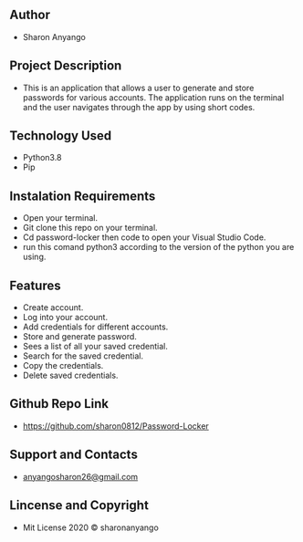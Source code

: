 
## Author
* Sharon Anyango

## Project Description
* This is an application that allows a user to generate and store passwords for various accounts.
  The application runs on the  terminal and the user navigates through the app by using short codes.
   
## Technology Used
* Python3.8
* Pip  

## Instalation Requirements
* Open your terminal.
* Git clone this repo on your terminal.
* Cd password-locker then code to open your Visual Studio Code.
* run this comand python3 according to the version of the python you are using.

## Features
* Create account.
* Log into your account.
* Add credentials for different accounts.
* Store and generate password.
* Sees a list of all your saved credential.
* Search for the saved credential.
* Copy the credentials.
* Delete saved credentials.

## Github Repo Link
* https://github.com/sharon0812/Password-Locker

## Support and Contacts
* anyangosharon26@gmail.com

## Lincense and Copyright
* Mit License 2020 © sharonanyango

